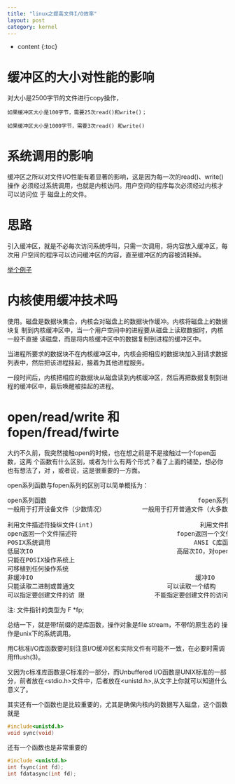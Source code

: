 ```yaml
---
title: "linux之提高文件I/O效率"
layout: post
category: kernel
---
```


* content
{:toc}

# 缓冲区的大小对性能的影响

对大小是2500字节的文件进行copy操作，

	如果缓冲区大小是100字节，需要25次read()和write()；

    如果缓冲区大小是1000字节，需要3次read() 和write()


# 系统调用的影响

缓冲区之所以对文件I/O性能有着显著的影响，这是因为每一次的read()、write()操作
必须经过系统调用，也就是内核访问。用户空间的程序每次必须经过内核才可以访问位
于 磁盘上的文件。

# 思路

引入缓冲区，就是不必每次访问系统呼叫，只需一次调用，将内容放入缓冲区，每次用
户空间的程序可以访问缓冲区的内容，直至缓冲区的内容被消耗掉。

[举个例子](!https://github.com/yuzibo/linux-programming/blob/master/unix_linux_programming/ch1/utmplib.c)

# 内核使用缓冲技术吗

使用。磁盘是数据块集合，内核会对磁盘上的数据块作缓冲。内核将磁盘上的数据块复
制到内核缓冲区中，当一个用户空间中的进程要从磁盘上读取数据时，内核一般不直接
读磁盘，而是将内核缓冲区中的数据复制到进程的缓冲区中。

当进程所要求的数据块不在内核缓冲区中，内核会把相应的数据块加入到请求数据列表中，然后把该进程挂起，接着为其他进程服务。

一段时间后，内核把相应的数据块从磁盘读到内核缓冲区，然后再把数据复制到进程的缓冲区中，最后唤醒被挂起的进程。

# open/read/write 和fopen/fread/fwirte

大约不久前，我突然接触open的时候，也在想之前是不是接触过一个fopen函数，这两
个函数有什么区别，或者为什么有两个形式？看了上面的铺垫，想必你也有想法了，对
，或者说，这是很重要的一方面。

open系列函数与fopen系列的区别可以简单概括为：

<pre>
open系列函数										 fopen系列函数
一般用于打开设备文件（少数情况）          一般用于打开普通文件（大多数情况）

利用文件描述符操纵文件(int)							 利用文件指针操作文件
open返回一个文件描述符							fopen返回一个文件指针
POSIX系统调用										ANSI C库函数
低层次IO										高层次IO，对open的扩展和封装
只能在POSIX操作系统上 
可移植到任何操作系统
非缓冲IO			     							 缓冲IO
只能读取二进制或普通文   						可以读取一个结构
可以指定要创建文件的访 限					不能指定要创建文件的访问权限
</pre>

注: 文件指针的类型为 F *fp;

总结一下，就是带f前缀的是库函数，操作对象是file stream，不带f的原生态的
操作是unix下的系统调用。

用C标准I/O库函数要时刻注意I/O缓冲区和实际文件有可能不一致，在必要时需调用fflush(3)。

又因为c标准库函数是C标准的一部分，而Unbuffered I/O函数是UNIX标准的一部分，前者放在<stdio.h>文件中，后者放在<unistd.h>,从文字上你就可以知道什么意义了。

其实还有一个函数也是比较重要的，尤其是确保内核内的数据写入磁盘，这个函数就是

```c
#include<unistd.h>
void sync(void)
```
还有一个函数也是非常重要的

```c
#include <unistd.h>
int fsync(int fd);
int fdatasync(int fd);
```


